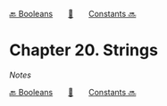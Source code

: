 [🔙 Booleans][previous-chapter]&nbsp;&nbsp;&nbsp;&nbsp;&nbsp;&nbsp;&nbsp;[🏡][readme]&nbsp;&nbsp;&nbsp;&nbsp;&nbsp;&nbsp;&nbsp;[Constants 🔜][upcoming-chapter]

# Chapter 20. Strings

_Notes_

[🔙 Booleans][previous-chapter]&nbsp;&nbsp;&nbsp;&nbsp;&nbsp;&nbsp;&nbsp;[🏡][readme]&nbsp;&nbsp;&nbsp;&nbsp;&nbsp;&nbsp;&nbsp;[Constants 🔜][upcoming-chapter]

[readme]: README.md
[previous-chapter]: ch019-booleans.md
[upcoming-chapter]: ch021-constants.md